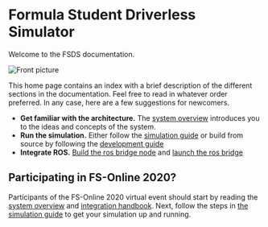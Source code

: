 # Formula Student Driverless Simulator

Welcome to the FSDS documentation.

![Front picture](images/fsds_pretty.png)


This home page contains an index with a brief description of the different sections in the documentation. 
Feel free to read in whatever order preferred. 
In any case, here are a few suggestions for newcomers.

* **Get familiar with the architecture.** The [system overview](system-overview.md) introduces you to the ideas and concepts of the system.
* **Run the simulation.** Either follow the [simulation guide](how-to-simulate.md) or build from source by following the [development guide](how-to-develop.md)
* **Integrate ROS.** [Build the ros bridge node](building-ros.md) and [launch the ros bridge](ros-bridge.md)

## Participating in FS-Online 2020?
Participants of the FS-Online 2020 virtual event should start by reading the [system overview](system-overview.md) and [integration handbook](integration-handbook.md).
Next, follow the steps in [the simulation guide](how-to-simulate.md) to get your simulation up and running.


